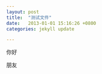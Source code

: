 ```yaml
---
layout: post
title:  "测试文件"
date:   2013-01-01 15:16:26 +0800
categories: jekyll update

---
```


你好

朋友